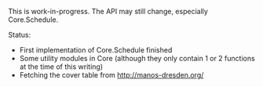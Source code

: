 This is work-in-progress. The API may still change, especially Core.Schedule. 

Status:
  - First implementation of Core.Schedule finished
  - Some utility modules in Core (although they only contain 1 or 2 functions at the time of this writing)
  - Fetching the cover table from http://manos-dresden.org/